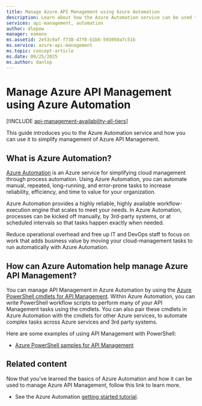 ```yaml
---
title: Manage Azure API Management using Azure Automation
description: Learn about how the Azure Automation service can be used to manage Azure API Management.
services: api-management, automation
author: dlepow
manager: eamono
ms.assetid: 2e53c9af-f738-47f8-b1b6-593050a7c51b
ms.service: azure-api-management
ms.topic: concept-article
ms.date: 09/25/2025
ms.author: danlep
---
```

# Manage Azure API Management using Azure Automation

[!INCLUDE [api-management-availability-all-tiers](../../includes/api-management-availability-all-tiers.md)]

This guide introduces you to the Azure Automation service and how you can use it to simplify management of Azure API Management.

## What is Azure Automation?

[Azure Automation](https://azure.microsoft.com/products/automation/) is an Azure service for simplifying cloud management through process automation. Using Azure Automation, you can automate manual, repeated, long-running, and error-prone tasks to increase reliability, efficiency, and time to value for your organization.

Azure Automation provides a highly reliable, highly available workflow-execution engine that scales to meet your needs. In Azure Automation, processes can be kicked off manually, by 3rd-party systems, or at scheduled intervals so that tasks happen exactly when needed.

Reduce operational overhead and free up IT and DevOps staff to focus on work that adds business value by moving your cloud-management tasks to run automatically with Azure Automation.

## How can Azure Automation help manage Azure API Management?

You can manage API Management in Azure Automation by using the [Azure PowerShell cmdlets for API Management](/powershell/module/az.apimanagement). Within Azure Automation, you can write PowerShell workflow scripts to perform many of your API Management tasks using the cmdlets. You can also pair these cmdlets in Azure Automation with the cmdlets for other Azure services, to automate complex tasks across Azure services and 3rd party systems.

Here are some examples of using API Management with PowerShell:

* [Azure PowerShell samples for API Management](./powershell-samples.md)

## Related content

Now that you've learned the basics of Azure Automation and how it can be used to manage Azure API Management, follow this link to learn more.

* See the Azure Automation [getting started tutorial](../automation/learn/powershell-runbook-managed-identity.md).
